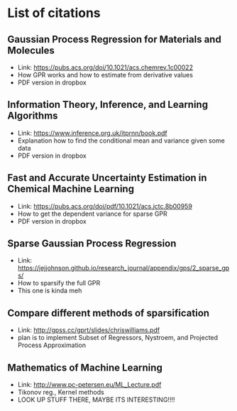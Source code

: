 # List of citations

## Gaussian Process Regression for Materials and Molecules 
 
- Link: https://pubs.acs.org/doi/10.1021/acs.chemrev.1c00022
- How GPR works and how to estimate from derivative values
- PDF version in dropbox

## Information Theory, Inference, and Learning Algorithms

- Link: https://www.inference.org.uk/itprnn/book.pdf
- Explanation how to find the conditional mean and variance given some data
- PDF version in dropbox

## Fast and Accurate Uncertainty Estimation in Chemical Machine Learning

- Link: https://pubs.acs.org/doi/pdf/10.1021/acs.jctc.8b00959
- How to get the dependent variance for sparse GPR
- PDF version in dropbox

## Sparse Gaussian Process Regression

- Link: https://jejjohnson.github.io/research_journal/appendix/gps/2_sparse_gps/
- How to sparsify the full GPR
- This one is kinda meh

## Compare different methods of sparsification

- Link: http://gpss.cc/gprt/slides/chriswilliams.pdf
- plan is to implement Subset of Regressors, Nystroem, and Projected Process Approximation

## Mathematics of Machine Learning

- Link: http://www.pc-petersen.eu/ML_Lecture.pdf
- Tikonov reg., Kernel methods
- LOOK UP STUFF THERE, MAYBE ITS INTERESTING!!!!